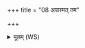 +++
title = "08 अपास्मत् तम"

+++
<details><summary>मूलम् (WS)</summary>

अपास्मत् तम उछतु नीलं पिशङ्गमुत लोहितं यत् । ।  
निर्दहनी या पृषातक्यस्मिन् तां स्थाणावध्या सृजामि ॥ ८ ॥
</details>